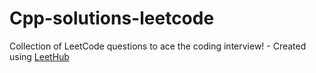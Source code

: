 # Cpp-solutions-leetcode
Collection of LeetCode questions to ace the coding interview! - Created using [LeetHub](https://github.com/QasimWani/LeetHub)
